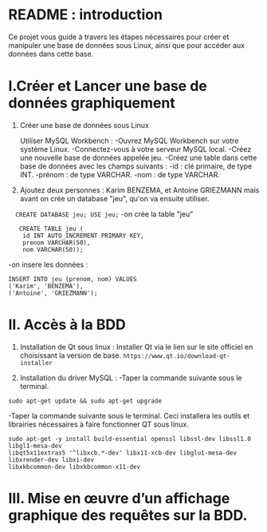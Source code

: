 # README : introduction
Ce projet vous guide à travers les étapes nécessaires pour créer et manipuler une base de données sous Linux, ainsi que pour accéder aux données dans cette base.

#  I.Créer et Lancer une base de données graphiquement
1. Créer une base de données sous Linux

    Utiliser MySQL Workbench :
        -Ouvrez MySQL Workbench sur votre système Linux.
        -Connectez-vous à votre serveur MySQL local.
        -Créez une nouvelle base de données appelée jeu.
        -Créez une table dans cette base de données avec les champs suivants :
        -id : clé primaire, de type INT.
        -prénom : de type VARCHAR.
        -nom : de type VARCHAR.

 2.  Ajoutez deux personnes : Karim BENZEMA, et Antoine GRIEZMANN mais avant on crée un database "jeu",
qu'on va ensuite utiliser.

```  CREATE DATABASE jeu; USE jeu;```
-on crée la table "jeu"

```
   CREATE TABLE jeu (
    id INT AUTO_INCREMENT PRIMARY KEY,
    prenom VARCHAR(50),
    nom VARCHAR(50));
```

-on insere les données :
```
INSERT INTO jeu (prenom, nom) VALUES
('Karim', 'BENZEMA'),
('Antoine', 'GRIEZMANN');
```

#   II. Accès à la BDD

1. Installation de Qt sous linux :
Installer Qt via le lien sur le site officiel en choisissant la version de base.
```https://www.qt.io/download-qt-installer```

2. Installation du driver MySQL :
-Taper la commande suivante sous le terminal.
``` 
sudo apt-get update && sudo apt-get upgrade
```

-Taper la commande suivante sous le terminal. Ceci installera les outils et librairies nécessaires à faire
fonctionner QT sous linux.

```
sudo apt-get -y install build-essential openssl libssl-dev libssl1.0 libgl1-mesa-dev
libqt5x11extras5 '^libxcb.*-dev' libx11-xcb-dev libglu1-mesa-dev libxrender-dev libxi-dev
libxkbcommon-dev libxkbcommon-x11-dev
```
#    III. Mise en œuvre d’un affichage graphique des requêtes sur la BDD.



